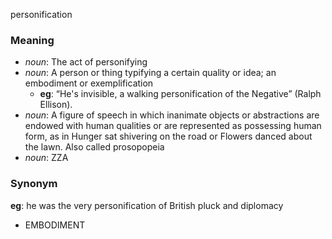 personification
### Meaning
+ _noun_: The act of personifying
+ _noun_: A person or thing typifying a certain quality or idea; an embodiment or exemplification
    + __eg__: “He's invisible, a walking personification of the Negative” (Ralph Ellison).
+ _noun_: A figure of speech in which inanimate objects or abstractions are endowed with human qualities or are represented as possessing human form, as in Hunger sat shivering on the road or Flowers danced about the lawn. Also called prosopopeia
+ _noun_: ZZA

### Synonym

__eg__: he was the very personification of British pluck and diplomacy

+ EMBODIMENT


